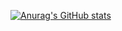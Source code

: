 [![Anurag's GitHub stats](https://github-readme-stats.vercel.app/api?username=KarsDev)](https://github.com/KarsDev/github-readme-stats)

